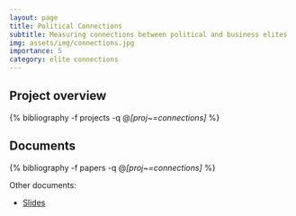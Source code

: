 ```yaml
---
layout: page
title: Political Connections
subtitle: Measuring connections between political and business elites
img: assets/img/connections.jpg
importance: 5
category: elite connections
---
```


## Project overview

<div class="publications">

  {% bibliography -f projects -q @*[proj~=connections]* %}

</div>

## Documents

<div class="publications">

  {% bibliography -f papers -q @*[proj~=connections]* %}

</div>



Other documents: 
* [Slides](https://wzb-ipi.github.io/assets/pdf/other/guo_elites_connections.pdf) 
